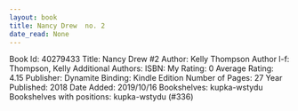 ```yaml
---
layout: book
title: Nancy Drew  no. 2
date_read: None
---
```


Book Id: 40279433
Title: Nancy Drew #2
Author: Kelly Thompson
Author l-f: Thompson, Kelly
Additional Authors: 
ISBN: 
My Rating: 0
Average Rating: 4.15
Publisher: Dynamite
Binding: Kindle Edition
Number of Pages: 27
Year Published: 2018
Date Added: 2019/10/16
Bookshelves: kupka-wstydu
Bookshelves with positions: kupka-wstydu (#336)


